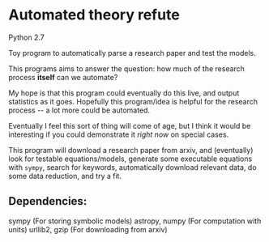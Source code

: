 # Automated theory refute

Python 2.7

Toy program to automatically parse a research paper and test the models.

This programs aims to answer the question: how much of the research process **itself** can we automate?

My hope is that this program could eventually do this live, and output statistics as it goes. Hopefully this program/idea is helpful for the research process -- a lot more could be automated.

Eventually I feel this sort of thing will come of age, but I think it would be interesting if you could demonstrate it *right now* on special cases. 

This program will download a research paper from arxiv, and (eventually) look for testable equations/models, generate some executable equations with `sympy`, search for keywords, automatically download relevant data, do some data reduction, and try a fit.

## Dependencies:

sympy (For storing symbolic models)
astropy, numpy (For computation with units)
urllib2, gzip (For downloading from arxiv)

